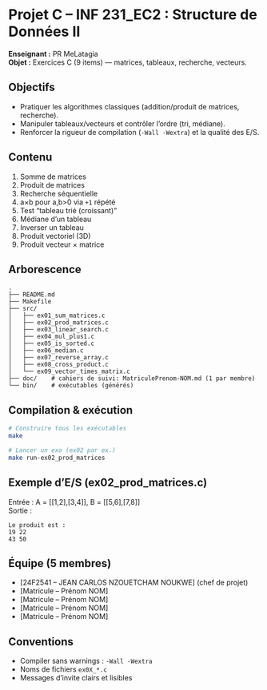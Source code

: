 # Projet C – INF 231_EC2 : Structure de Données II

**Enseignant :** PR MeLatagia  
**Objet :** Exercices C (9 items) — matrices, tableaux, recherche, vecteurs.

## Objectifs
- Pratiquer les algorithmes classiques (addition/produit de matrices, recherche).
- Manipuler tableaux/vecteurs et contrôler l’ordre (tri, médiane).
- Renforcer la rigueur de compilation (`-Wall -Wextra`) et la qualité des E/S.

## Contenu
1. Somme de matrices  
2. Produit de matrices  
3. Recherche séquentielle  
4. a×b pour a,b>0 via `+1` répété  
5. Test “tableau trié (croissant)”  
6. Médiane d’un tableau  
7. Inverser un tableau  
8. Produit vectoriel (3D)  
9. Produit vecteur × matrice

## Arborescence
```
.
├── README.md
├── Makefile
├── src/
│   ├── ex01_sum_matrices.c
│   ├── ex02_prod_matrices.c
│   ├── ex03_linear_search.c
│   ├── ex04_mul_plus1.c
│   ├── ex05_is_sorted.c
│   ├── ex06_median.c
│   ├── ex07_reverse_array.c
│   ├── ex08_cross_product.c
│   └── ex09_vector_times_matrix.c
├── doc/    # cahiers de suivi: MatriculePrenom-NOM.md (1 par membre)
└── bin/    # exécutables (générés)
```

## Compilation & exécution
```bash
# Construire tous les exécutables
make

# Lancer un exo (ex02 par ex.)
make run-ex02_prod_matrices
```

## Exemple d’E/S (ex02_prod_matrices.c)
Entrée :
A = [[1,2],[3,4]], B = [[5,6],[7,8]]  
Sortie :
```
Le produit est :
19 22
43 50
```

## Équipe (5 membres)
- [24F2541 – JEAN CARLOS NZOUETCHAM NOUKWE] (chef de projet)
- [Matricule – Prénom NOM]
- [Matricule – Prénom NOM]
- [Matricule – Prénom NOM]
- [Matricule – Prénom NOM]

## Conventions
- Compiler sans warnings : `-Wall -Wextra`
- Noms de fichiers `ex0X_*.c`
- Messages d’invite clairs et lisibles
```)
